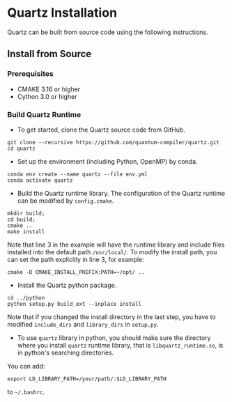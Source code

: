 # Quartz Installation

Quartz can be built from source code using the following instructions.

## Install from Source

### Prerequisites

* CMAKE 3.16 or higher
* Cython 3.0 or higher

### Build Quartz Runtime

* To get started, clone the Quartz source code from GitHub.
```shell
git clone --recursive https://github.com/quantum-compiler/quartz.git
cd quartz
```

* Set up the environment (including Python, OpenMP) by conda.

```shell
conda env create --name quartz --file env.yml
conda activate quartz
```

* Build the Quartz runtime library. The configuration of the Quartz runtime can be modified by `config.cmake`.
```shell
mkdir build;
cd build;
cmake ..
make install
```

Note that line 3 in the example will have the runtime library and include files installed into the default path `/usr/local/`. To modify the install path, you can set the path explicitly in line 3, for example:

```shell
cmake -D CMAKE_INSTALL_PREFIX:PATH=~/opt/ ..
```


* Install the Quartz python package.

```shell
cd ../python
python setup.py build_ext --inplace install
```

Note that if you changed the install directory in the last step, you have to modified `include_dirs` and `library_dirs` in `setup.py`.

* To use `quartz` library in python, you should make sure the directory where you install `quartz` runtime library, that is `libquartz_runtime.so`, is in python's searching directories.

You can add:

```shell
export LD_LIBRARY_PATH=/your/path/:$LD_LIBRARY_PATH
```

to `~/.bashrc`.
